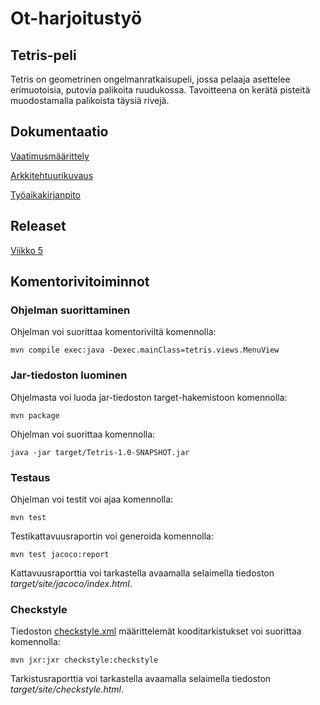 # Ot-harjoitustyö
## Tetris-peli
Tetris on geometrinen ongelmanratkaisupeli, jossa pelaaja asettelee erimuotoisia, putovia palikoita ruudukossa.
Tavoitteena on kerätä pisteitä muodostamalla palikoista täysiä rivejä.

## Dokumentaatio
[Vaatimusmäärittely](/documentation/requirements.md)

[Arkkitehtuurikuvaus](/documentation/arkkitehtuuri.md)

[Työaikakirjanpito](/documentation/tuntikirjanpito.md)

## Releaset
[Viikko 5](https://github.com/mhaapakangas/ot-harjoitustyo/releases/tag/viikko5)

## Komentorivitoiminnot
### Ohjelman suorittaminen
Ohjelman voi suorittaa komentoriviltä komennolla:
```
mvn compile exec:java -Dexec.mainClass=tetris.views.MenuView
```

### Jar-tiedoston luominen
Ohjelmasta voi luoda jar-tiedoston target-hakemistoon komennolla: 
```
mvn package
```

Ohjelman voi suorittaa komennolla:
```
java -jar target/Tetris-1.0-SNAPSHOT.jar
```

### Testaus
Ohjelman voi testit voi ajaa komennolla:
```
mvn test
```

Testikattavuusraportin voi generoida komennolla:
```
mvn test jacoco:report
```
Kattavuusraporttia voi tarkastella avaamalla selaimella tiedoston _target/site/jacoco/index.html_.


### Checkstyle
Tiedoston [checkstyle.xml](/tetris/checkstyle.xml) määrittelemät kooditarkistukset voi suorittaa komennolla:
```
mvn jxr:jxr checkstyle:checkstyle
```
Tarkistusraporttia voi tarkastella avaamalla selaimella tiedoston _target/site/checkstyle.html_.
